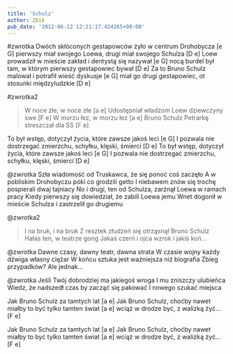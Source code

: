 ```yaml
---
title: 'Schulz'
author: Zbik
pub_date: '2012-06-12 12:21:17.424265+00:00'
---
```


#zwrotka
Dwóch skłóconych gestapowców żyło w centrum Drohobycza [e G]
pierwszy miał swojego Loewa, drugi miał swojego Schulza [D e]
Loew prowadził w mieście zakład i dentystą się nazywał [e G]
nocą burdel był tam, w którym pierwszy gestapowiec bywał [D e]
Za to Bruno Schulz malował i potrafił wieść dyskusje [e G]
miał go drugi gestapowiec, ot stosunki międzyludzkie [D e]

#zwrotka2
>W noce złe, w noce złe [a e]
>Udostępniał władzom Loew dziewczyny swe [F e]
>W morzu łez, w morzu łez [a e]
>Bruno Schulz Petrarkę streszczał dla SS [F e]

To był wstęp, dotyczył życia, które zawsze jakoś leci [e G]
I pozwala nie dostrzegać zmierzchu, schyłku, klęski, śmierci [D e]
To był wstęp, dotyczył życia, które zawsze jakoś leci [e G]
I pozwala nie dostrzegać zmierzchu, schyłku, klęski, śmierci [D e]

@zwrotka
Szła wiadomość od Truskawca, że się ponoć coś zaczęło
A w pobliskim Drohobyczu póki co grodzili getto
I niebawem znów się trochę pospierali dwaj tajniacy
No i drugi, ten od Schulza, zarżnął Loewa w ramach pracy
Kiedy pierwszy się dowiedział, że zabili Loewa jemu
Wnet dogonił w mieście Schulza i zastrzelił go drugiemu

@zwrotka2
>I na bruk, i na bruk
>Z resztek złudzeń się otrząsnął Bruno Schulz
>Hałas ten, w teatrze gong
>Jakaś czerń i ojca wzrok i jakiś koń...

@zwrotka
Dawne czasy, dawny teatr, dawna strata
W czasie wojny każdy dźwiga własny ciężar
W końcu sztuka jest ważniejsza niż biografia
Zbieg przypadków? Ale jednak...

@zwrotka
Jeśli Twój dobrodziej ma jakiegoś wroga
I mu zniszczy ulubieńca
Wiedz, że nadszedł czas by zacząć się pakować
I nowego szukać miejsca

Jak Bruno Schulz za tamtych lat [a e]
Jak Bruno Schulz, choćby nawet miałby to być tylko tamten świat [a e]
wciąż w drodze być, z walizką żyć... [F e]

Jak Bruno Schulz za tamtych lat [a e]
Jak Bruno Schulz, choćby nawet miałby to być tylko tamten świat [a e]
wciąż w drodze być, z walizką żyć... [F e]
